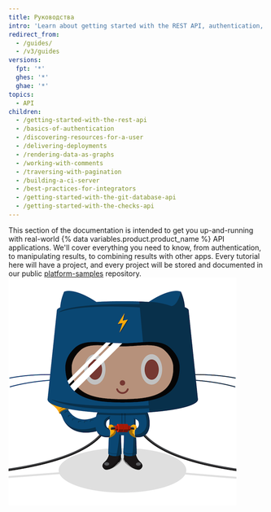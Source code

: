 ```yaml
---
title: Руководства
intro: 'Learn about getting started with the REST API, authentication, and how to use the REST API for a variety of tasks.'
redirect_from:
  - /guides/
  - /v3/guides
versions:
  fpt: '*'
  ghes: '*'
  ghae: '*'
topics:
  - API
children:
  - /getting-started-with-the-rest-api
  - /basics-of-authentication
  - /discovering-resources-for-a-user
  - /delivering-deployments
  - /rendering-data-as-graphs
  - /working-with-comments
  - /traversing-with-pagination
  - /building-a-ci-server
  - /best-practices-for-integrators
  - /getting-started-with-the-git-database-api
  - /getting-started-with-the-checks-api
---
```


This section of the documentation is intended to get you up-and-running with real-world {% data variables.product.product_name %} API applications. We'll cover everything you need to know, from authentication, to manipulating results, to combining results with other apps. Every tutorial here will have a project, and every project will be stored and documented in our public [platform-samples](https://github.com/github/platform-samples) repository. ![The Electrocat](/assets/images/electrocat.png)
